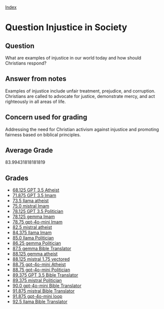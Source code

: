 
[Index](../../index.md)
# Question Injustice in Society
## Question
What are examples of injustice in our world today and how should Christians respond?

## Answer from notes
Examples of injustice include unfair treatment, prejudice, and corruption. Christians are called to advocate for justice, demonstrate mercy, and act righteously in all areas of life.

## Concern used for grading
Addressing the need for Christian activism against injustice and promoting fairness based on biblical principles.

## Average Grade
83.99431818181819

## Grades
 * [68.125 GPT 3.5 Atheist](../answers/GPT_3.5_Atheist/Injustice_in_Society.md)
 * [71.875 GPT 3.5 Imam](../answers/GPT_3.5_Imam/Injustice_in_Society.md)
 * [73.5 llama atheist](../answers/llama_atheist/Injustice_in_Society.md)
 * [75.0 mistral Imam](../answers/mistral_Imam/Injustice_in_Society.md)
 * [78.125 GPT 3.5 Politician](../answers/GPT_3.5_Politician/Injustice_in_Society.md)
 * [78.125 gemma Imam](../answers/gemma_Imam/Injustice_in_Society.md)
 * [78.75 gpt-4o-mini Imam](../answers/gpt-4o-mini_Imam/Injustice_in_Society.md)
 * [82.5 mistral atheist](../answers/mistral_atheist/Injustice_in_Society.md)
 * [84.375 llama Imam](../answers/llama_Imam/Injustice_in_Society.md)
 * [85.0 llama Politician](../answers/llama_Politician/Injustice_in_Society.md)
 * [86.25 gemma Politician](../answers/gemma_Politician/Injustice_in_Society.md)
 * [87.5 gemma Bible Translator](../answers/gemma_Bible_Translator/Injustice_in_Society.md)
 * [88.125 gemma atheist](../answers/gemma_atheist/Injustice_in_Society.md)
 * [88.125 mistral 1.75 vectored](../answers/mistral_1.75_vectored/Injustice_in_Society.md)
 * [88.75 gpt-4o-mini Atheist](../answers/gpt-4o-mini_Atheist/Injustice_in_Society.md)
 * [88.75 gpt-4o-mini Politician](../answers/gpt-4o-mini_Politician/Injustice_in_Society.md)
 * [89.375 GPT 3.5 Bible Translator](../answers/GPT_3.5_Bible_Translator/Injustice_in_Society.md)
 * [89.375 mistral Politician](../answers/mistral_Politician/Injustice_in_Society.md)
 * [90.0 gpt-4o-mini Bible Translator](../answers/gpt-4o-mini_Bible_Translator/Injustice_in_Society.md)
 * [91.875 mistral Bible Translator](../answers/mistral_Bible_Translator/Injustice_in_Society.md)
 * [91.875 gpt-4o-mini loop](../answers/gpt-4o-mini_loop/Injustice_in_Society.md)
 * [92.5 llama Bible Translator](../answers/llama_Bible_Translator/Injustice_in_Society.md)
